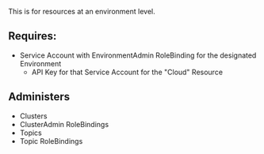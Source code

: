 This is for resources at an environment level.

## Requires:
- Service Account with EnvironmentAdmin RoleBinding for the designated Environment
  - API Key for that Service Account for the "Cloud" Resource

## Administers
- Clusters
- ClusterAdmin RoleBindings
- Topics
- Topic RoleBindings

